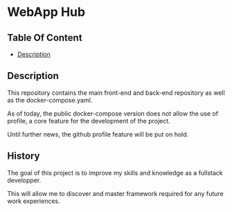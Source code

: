 # WebApp Hub

## Table Of Content
 - [Description](#description)

## Description

This repository contains the main front-end and back-end repository as well as the docker-compose.yaml.

As of today, the public docker-compose version does not allow the use of profile, a core feature for the development of the project.

Until further news, the github profile feature will be put on hold.

## History

The goal of this project is to improve my skills and knowledge as a fullstack developper.

This will allow me to discover and master framework required for any future work experiences.
